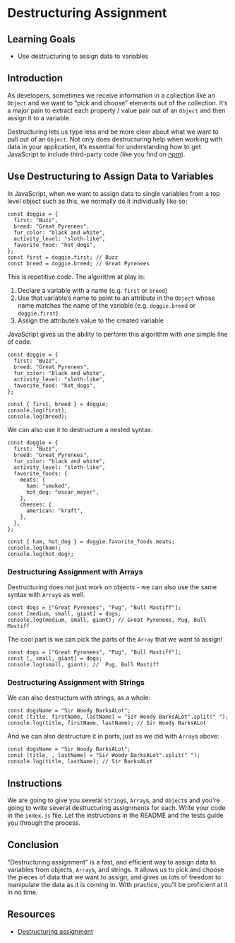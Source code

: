 Destructuring Assignment
========================

Learning Goals
--------------

-   Use destructuring to assign data to variables

Introduction
------------

As developers, sometimes we receive information in a collection like an `Object` and we want to “pick and choose” elements out of the collection. It’s a major pain to extract each property / value pair out of an `Object` and then assign it to a variable.

Destructuring lets us type less and be more clear about what we want to pull out of an `Object`. Not only does destructuring help when working with data in your application, it’s essential for understanding how to get JavaScript to include third-party code (like you find on [npm](https://www.npmjs.com/)).

Use Destructuring to Assign Data to Variables
---------------------------------------------

In JavaScript, when we want to assign data to single variables from a top level object such as this, we normally do it individually like so:

    const doggie = {
      first: "Buzz",
      breed: "Great Pyrenees",
      fur_color: "black and white",
      activity_level: "sloth-like",
      favorite_food: "hot_dogs",
    };
    const first = doggie.first; // Buzz
    const breed = doggie.breed; // Great Pyrenees

This is repetitive code. The algorithm at play is:

1.  Declare a variable with a name (e.g. `first` or `breed`)
2.  Use that variable’s name to point to an attribute in the `Object` whose name matches the name of the variable (e.g. `doggie.breed` or `doggie.first`)
3.  Assign the attribute’s value to the created variable

JavaScript gives us the ability to perform this algorithm with *one* simple line of code.

    const doggie = {
      first: "Buzz",
      breed: "Great Pyrenees",
      fur_color: "black and white",
      activity_level: "sloth-like",
      favorite_food: "hot_dogs",
    };

    const { first, breed } = doggie;
    console.log(first);
    console.log(breed);

We can also use it to destructure a nested syntax:

    const doggie = {
      first: "Buzz",
      breed: "Great Pyrenees",
      fur_color: "black and white",
      activity_level: "sloth-like",
      favorite_foods: {
        meats: {
          ham: "smoked",
          hot_dog: "oscar_meyer",
        },
        cheeses: {
          american: "kraft",
        },
      },
    };

    const { ham, hot_dog } = doggie.favorite_foods.meats;
    console.log(ham);
    console.log(hot_dog);

### Destructuring Assignment with Arrays

Destructuring does not just work on objects - we can also use the same syntax with `Array`s as well.

    const dogs = ["Great Pyrenees", "Pug", "Bull Mastiff"];
    const [medium, small, giant] = dogs;
    console.log(medium, small, giant); // Great Pyrenees, Pug, Bull Mastiff

The cool part is we can pick the parts of the `Array` that we want to assign!

    const dogs = ["Great Pyrenees", "Pug", "Bull Mastiff"];
    const [, small, giant] = dogs;
    console.log(small, giant); //  Pug, Bull Mastiff

### Destructuring Assignment with Strings

We can also destructure with strings, as a whole:

    const dogsName = "Sir Woody BarksALot";
    const [title, firstName, lastName] = "Sir Woody BarksALot".split(" ");
    console.log(title, firstName, lastName); // Sir Woody BarksALot

And we can also destructure it in parts, just as we did with `Array`s above:

    const dogsName = "Sir Woody BarksALot";
    const [title, , lastName] = "Sir Woody BarksALot".split(" ");
    console.log(title, lastName); // Sir BarksALot

Instructions
------------

We are going to give you several `String`s, `Array`s, and `Object`s and you’re going to write several destructuring assignments for each. Write your code in the `index.js` file. Let the instructions in the README and the tests guide you through the process.

Conclusion
----------

“Destructuring assignment” is a fast, and efficient way to assign data to variables from objects, `Array`s, and strings. It allows us to pick and choose the pieces of data that we want to assign, and gives us lots of freedom to manipulate the data as it is coming in. With practice, you’ll be proficient at it in no time.

Resources
---------

-   [Destructuring assignment](https://developer.mozilla.org/en-US/docs/Web/JavaScript/Reference/Operators/Destructuring_assignment)
